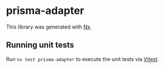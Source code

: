 # prisma-adapter

This library was generated with [Nx](https://nx.dev).

## Running unit tests

Run `nx test prisma-adapter` to execute the unit tests via [Vitest](https://vitest.dev/).
